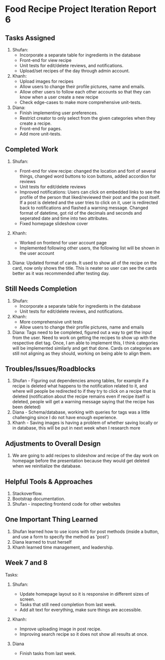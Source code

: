 # Food Recipe Project Iteration Report 6

Tasks Assigned
----------------
1. Shufan:
   - Incorporate a separate table for ingredients in the database 
   - Front-end for view recipe
   - Unit tests for edit/delete reviews, and notifications.
   - Upload/set recipes of the day through admin account.
2. Khanh:
   - Upload images for recipes
   - Allow users to change their profile pictures, name and emails.
   - Allow other users to follow each other accounts so that they can know when a user create a new recipe
   - Check edge-cases to make more comprehensive unit-tests.
3. Diana:
   - Finish implementing user preferences.
   - Restrict creator to only select from the given categories when they create a recipe.
   - Front-end for pages.
   - Add more unit-tests.

Completed Work
----------------
1. Shufan:
   - Front-end for view recipe: changed the location and font of several things, changed word buttons to icon buttons, added accordion for reviews
   - Unit tests for edit/delete reviews
   - Improved notifications: Users can click on embedded links to see the profile of the person that liked/reviewed their post and the post itself. If a post is deleted and the user tries to click on it, user is redirected back to notifications and flashed a warning message. Changed format of datetime, got rid of the decimals and seconds and seperated date and time into two attributes.
   - Fixed homepage slideshow cover
2. Khanh:
   - Worked on frontend for user account page
   - Implemented following other users, the following list will be shown in the user account

3. Diana: Updated format of cards. It used to show all of the recipe on the card, now only shows the title. This is neater so user can see the cards better as it was recommended after testing day.

Still Needs Completion
----------------
1. Shufan:
   - Incorporate a separate table for ingredients in the database 
   - Unit tests for edit/delete reviews, and notifications.
2. Khanh:
   - More comprehensive unit tests
   - Allow users to change their profile pictures, name and emails
3. Diana: Tags need to be completed, figured out a way to get the input from the user. Need to work on getting the recipes to show up with the respective diet tag. Once, I am able to implement this, I think categories will be implemented similarly and get that done. Cards on categories are still not aligning as they should, working on being able to align them.

Troubles/Issues/Roadblocks
----------------
1. Shufan - Figuring out dependencies among tables, for example if a recipe is deleted what happens to the notification related to it, and where will people be redirected to if they try to click on a recipe that is deleted (notification about the recipe remains even if recipe itself is deleted, people will get a warning message saying that the recipe has been deleted)
2. Diana - Schema/database, working with queries for tags was a little challenging since I do not have enough experience.
3. Khanh - Saving images is having a problem of whether saving locally or in database, this will be put in next week when I research more


Adjustments to Overall Design
----------------
1. We are going to add recipes to slideshow and recipe of the day work on homepage before the presentation because they would get deleted when we reinitialize the database.


Helpful Tools & Approaches
----------------
1. Stackoverflow.
2. Bootstrap documentation.
3. Shufan - inspecting frontend code for other websites

One Important Thing Learned
----------------
1. Shufan learned how to use icons with for post methods (inside a button, and use a form to specify the method as 'post')
2. Diana learned to trust herself
3. Khanh learned time management, and leadership.


Week 7 and 8
----------------
Tasks:
1. Shufan:
   - Update homepage layout so it is responsive in different sizes of screen.
   - Tasks that still need completion from last week.
   - Add alt text for everything, make sure things are accessible.

2. Khanh:
   - Improve uploading image in post recipe.
   - Improving search recipe so it does not show all results at once.

3. Diana
   - Finish tasks from last week.

